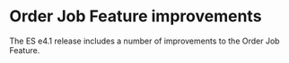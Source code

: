 # Order Job Feature improvements

The ES e4.1 release includes a number of improvements to the Order Job Feature.
